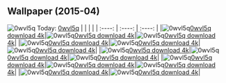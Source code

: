 ## Wallpaper (2015-04)
![0wvl5q](https://th.wallhaven.cc/small/0w/0wvl5q.jpg) Today: [0wvl5q](https://th.wallhaven.cc/small/0w/0wvl5q.jpg)
|      |      |      |
| :----: | :----: | :----: |
|![0wvl5q](https://th.wallhaven.cc/small/0w/0wvl5q.jpg)[0wvl5q download 4k](https://th.wallhaven.cc/small/0w/0wvl5q.jpg)|![0wvl5q](https://th.wallhaven.cc/small/0w/0wvl5q.jpg)[0wvl5q download 4k](https://th.wallhaven.cc/small/0w/0wvl5q.jpg)|![0wvl5q](https://th.wallhaven.cc/small/0w/0wvl5q.jpg)[0wvl5q download 4k](https://th.wallhaven.cc/small/0w/0wvl5q.jpg)|
|![0wvl5q](https://th.wallhaven.cc/small/0w/0wvl5q.jpg)[0wvl5q download 4k](https://th.wallhaven.cc/small/0w/0wvl5q.jpg)|![0wvl5q](https://th.wallhaven.cc/small/0w/0wvl5q.jpg)[0wvl5q download 4k](https://th.wallhaven.cc/small/0w/0wvl5q.jpg)|![0wvl5q](https://th.wallhaven.cc/small/0w/0wvl5q.jpg)[0wvl5q download 4k](https://th.wallhaven.cc/small/0w/0wvl5q.jpg)|
|![0wvl5q](https://th.wallhaven.cc/small/0w/0wvl5q.jpg)[0wvl5q download 4k](https://th.wallhaven.cc/small/0w/0wvl5q.jpg)|![0wvl5q](https://th.wallhaven.cc/small/0w/0wvl5q.jpg)[0wvl5q download 4k](https://th.wallhaven.cc/small/0w/0wvl5q.jpg)|![0wvl5q](https://th.wallhaven.cc/small/0w/0wvl5q.jpg)[0wvl5q download 4k](https://th.wallhaven.cc/small/0w/0wvl5q.jpg)|
|![0wvl5q](https://th.wallhaven.cc/small/0w/0wvl5q.jpg)[0wvl5q download 4k](https://th.wallhaven.cc/small/0w/0wvl5q.jpg)|![0wvl5q](https://th.wallhaven.cc/small/0w/0wvl5q.jpg)[0wvl5q download 4k](https://th.wallhaven.cc/small/0w/0wvl5q.jpg)|![0wvl5q](https://th.wallhaven.cc/small/0w/0wvl5q.jpg)[0wvl5q download 4k](https://th.wallhaven.cc/small/0w/0wvl5q.jpg)|
|![0wvl5q](https://th.wallhaven.cc/small/0w/0wvl5q.jpg)[0wvl5q download 4k](https://th.wallhaven.cc/small/0w/0wvl5q.jpg)|![0wvl5q](https://th.wallhaven.cc/small/0w/0wvl5q.jpg)[0wvl5q download 4k](https://th.wallhaven.cc/small/0w/0wvl5q.jpg)|